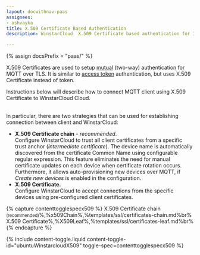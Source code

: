 ```yaml
---
layout: docwithnav-paas
assignees:
- ashvayka
title: X.509 Certificate Based Authentication
description: WinstarCloud  X.509 Certificate based authentication for IoT devices and projects.

---
```


{% assign docsPrefix = "paas/" %}


X.509 Certificates are used to setup [mutual](https://en.wikipedia.org/wiki/Mutual_authentication) (two-way) authentication for MQTT over TLS.
It is similar to [access token](/docs/{{docsPrefix}}user-guide/access-token/) authentication, but uses X.509 Certificate instead of token.

Instructions below will describe how to connect MQTT client using X.509 Certificate to WinstarCloud Cloud.

<br>In particular, there are two strategies that can be used for establishing connection between client and WinstarCloud:

- **X.509 Certificate chain** - *recommended*. <br>
  Configure WinstarCloud to trust all client certificates from a specific trust anchor (*intermediate certificate*).
  The device name is automatically discovered from the certificate Common Name using configurable regular expression.
  This feature eliminates the need for manual certificate updates on each device when certificate rotation occurs.
  Furthermore, it allows auto-provisioning new devices over MQTT, if *Create new devices* is enabled in the configuration.
- **X.509 Certificate.** <br> Configure WinstarCloud to accept connections from the specific devices using pre-configured client certificates.

{% capture contenttogglespecx509 %}
X.509 Certificate chain <small>(recommended)</small>%,%x509Chain%,%templates/ssl/certificates-chain.md%br%
X.509 Certificate%,%X509Leaf%,%templates/ssl/certificates-leaf.md%br%{% endcapture %}

{% include content-toggle.liquid content-toggle-id="ubuntuWinstarcloudX509" toggle-spec=contenttogglespecx509 %}

